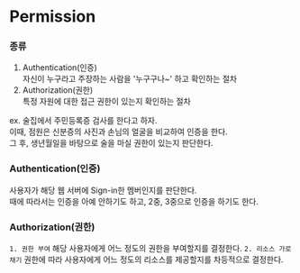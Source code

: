 # Permission

### 종류
1. Authentication(인증)
<br> 자신이 누구라고 주장하는 사람을 '누구구나~' 하고 확인하는 절차
2. Authorization(권한)
<br> 특정 자원에 대한 접근 권한이 있는지 확인하는 절차

ex. 술집에서 주민등록증 검사를 한다고 하자. <br>
이때, 점원은 신분증의 사진과 손님의 얼굴을 비교하여 인증을 한다. <br>
그 후, 생년월일을 바탕으로 술을 마실 권한이 있는지 판단한다.

### Authentication(인증)
사용자가 해당 웹 서버에 Sign-in한 멤버인지를 판단한다.<br>
때에 따라서는 인증을 아예 안하기도 하고, 2중, 3중으로 인증을 하기도 한다.

### Authorization(권한)
`1. 권한 부여`
해당 사용자에게 어느 정도의 권한을 부여할지를 결정한다.
`2. 리소스 가로채기`
권한에 따라 사용자에게 어느 정도의 리소스를 제공할지를 차등적으로 결정한다.
